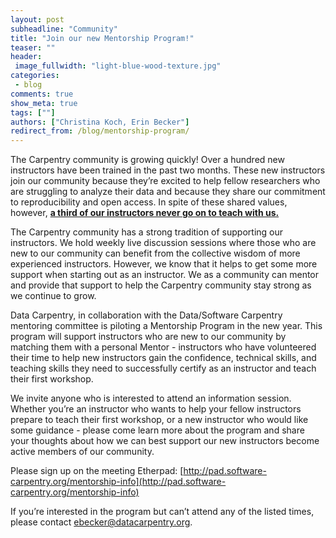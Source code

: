 ```yaml
---
layout: post
subheadline: "Community"
title: "Join our new Mentorship Program!"
teaser: ""
header:
 image_fullwidth: "light-blue-wood-texture.jpg"
categories:
 - blog
comments: true
show_meta: true
tags: [""]
authors: ["Christina Koch, Erin Becker"]
redirect_from: /blog/mentorship-program/
---
```


The Carpentry community is growing quickly! Over a hundred new instructors have been trained in the past two months. 
These new instructors join our community because they’re excited to help fellow researchers who are struggling to analyze their data and 
because they share our commitment to reproducibility and open access. In spite of these shared values, however, **[a third of our 
instructors never go on to teach with us.](http://www.datacarpentry.org/blog/instructor-metrics/)**     

The Carpentry community has a strong tradition of supporting our instructors. We hold weekly live discussion sessions where those who are 
new to our community can benefit from the collective wisdom of more experienced instructors. However, we know that it helps to get some 
more support when starting out as an instructor. We as a community can mentor and provide that support to help the Carpentry community 
stay strong as we continue to grow.   

Data Carpentry, in collaboration with the Data/Software Carpentry mentoring committee is piloting a Mentorship Program in the new year. This program will support 
instructors who are new to our community by matching them with a personal Mentor - instructors who have volunteered their time to help 
new instructors gain the confidence, technical skills, and teaching skills they need to successfully certify as an instructor and teach 
their first workshop.   

We invite anyone who is interested to attend an information session. Whether you’re an instructor who wants to help your fellow 
instructors prepare to teach their first workshop, or a new instructor who would like some guidance - please come learn more about 
the program and share your thoughts about how we can best support our new instructors become active members of our community.   

Please sign up on the meeting Etherpad: 
[http://pad.software-carpentry.org/mentorship-info](http://pad.software-carpentry.org/mentorship-info) 

If you’re interested in the program but can’t attend any of the listed times, please contact 
[ebecker@datacarpentry.org](mailto:ebecker@datacarpentry.org).



